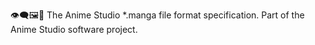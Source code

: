 👁️‍🗨️️🖼️📖️ The Anime Studio *.manga file format specification. Part of the Anime Studio software project.

